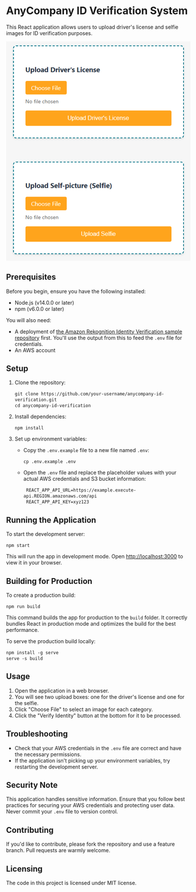 # AnyCompany ID Verification System

This React application allows users to upload driver's license and selfie images for ID verification purposes.

<p align="center">
  <img src="preview.png" />
</p>

## Prerequisites

Before you begin, ensure you have the following installed:
- Node.js (v14.0.0 or later)
- npm (v6.0.0 or later)

You will also need:
- A deployment of [the Amazon Rekognition Identity Verification sample repository](https://github.com/troydieter/amazon-rekognition-identity-verification) first. You'll use the output from this to feed the `.env` file for credentials.
- An AWS account

## Setup

1. Clone the repository:
   ```
   git clone https://github.com/your-username/anycompany-id-verification.git
   cd anycompany-id-verification
   ```

2. Install dependencies:
   ```
   npm install
   ```

3. Set up environment variables:
   - Copy the `.env.example` file to a new file named `.env`:
     ```
     cp .env.example .env
     ```
   - Open the `.env` file and replace the placeholder values with your actual AWS credentials and S3 bucket information:
     ```
      REACT_APP_API_URL=https://example.execute-api.REGION.amazonaws.com/api
      REACT_APP_API_KEY=xyz123
     ```

## Running the Application

To start the development server:

```
npm start
```

This will run the app in development mode. Open [http://localhost:3000](http://localhost:3000) to view it in your browser.

## Building for Production

To create a production build:

```
npm run build
```

This command builds the app for production to the `build` folder. It correctly bundles React in production mode and optimizes the build for the best performance.

To serve the production build locally:

```
npm install -g serve
serve -s build
```

## Usage

1. Open the application in a web browser.
2. You will see two upload boxes: one for the driver's license and one for the selfie.
3. Click "Choose File" to select an image for each category.
4. Click the "Verify Identity" button at the bottom for it to be processed.

## Troubleshooting

- Check that your AWS credentials in the `.env` file are correct and have the necessary permissions.
- If the application isn't picking up your environment variables, try restarting the development server.

## Security Note

This application handles sensitive information. Ensure that you follow best practices for securing your AWS credentials and protecting user data. Never commit your `.env` file to version control.

## Contributing

If you'd like to contribute, please fork the repository and use a feature branch. Pull requests are warmly welcome.

## Licensing

The code in this project is licensed under MIT license.